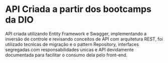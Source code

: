 # API Criada a partir dos bootcamps da DIO
 API criada utilizando Entity Framework e Swagger, implementando a inversão de controle e revisando conceitos de API com arquitetura REST, foi utilizado tecnicas de migração e o pattern Repository, interfaces segregadas com responsabilidades unicas e API devidamente documentada para facilitar o consumo dela pelo front-end.
